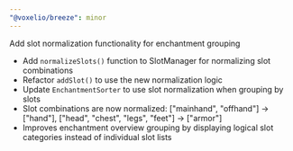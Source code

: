 ```yaml
---
"@voxelio/breeze": minor
---
```


Add slot normalization functionality for enchantment grouping

- Add `normalizeSlots()` function to SlotManager for normalizing slot combinations
- Refactor `addSlot()` to use the new normalization logic  
- Update `EnchantmentSorter` to use slot normalization when grouping by slots
- Slot combinations are now normalized: ["mainhand", "offhand"] → ["hand"], ["head", "chest", "legs", "feet"] → ["armor"]
- Improves enchantment overview grouping by displaying logical slot categories instead of individual slot lists